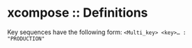 # xcompose :: Definitions

Key sequences have the following form: `<Multi_key> <key>… : "PRODUCTION"`
